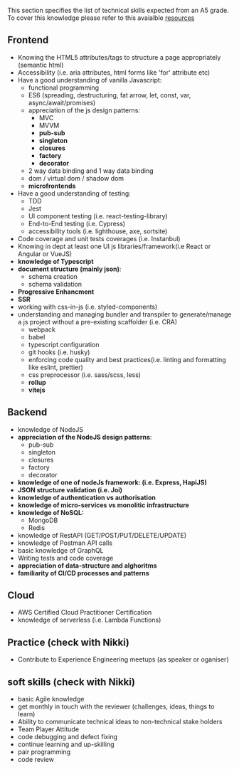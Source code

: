 This section specifies the list of technical skills expected from an A5 grade. To cover this knowledge please refer to this avaialble [resources](https://github.com/Capgemini/grade-ladder-fullstack#a7)

## Frontend
- Knowing the HTML5 attributes/tags to structure a page appropriately (semantic html)
- Accessibility (i.e. aria attributes, html forms like 'for' attribute etc)
- Have a good understanding of vanilla Javascript:
  - functional programming
  - ES6 (spreading, destructuring, fat arrow, let, const, var, async/await/promises)
  - appreciation of the js design patterns:
    - MVC 
    - MVVM
    - **pub-sub**
    - **singleton**
    - **closures**
    - **factory**
    - **decorator**
  - 2 way data binding and 1 way data binding
  - dom / virtual dom / shadow dom
  - **microfrontends**
- Have a good understanding of testing:
  - TDD
  - Jest 
  - UI component testing (i.e. react-testing-library)
  - End-to-End testing (i.e. Cypress)
  - accessibility tools (i.e. lighthouse, axe, sortsite)
- Code coverage and unit tests coverages (i.e. Instanbul)
- Knowing in dept at least one UI js libraries/framework(i.e React or Angular or VueJS)
- **knowledge of Typescript**
- **document structure (mainly json)**:
  - schema creation
  - schema validation
- **Progressive Enhancment**
- **SSR**
- working with css-in-js (i.e. styled-components)
- understanding and managing bundler and transpiler to generate/manage a js project without a pre-existing scaffolder (i.e. CRA)
    - webpack
    - babel
    - typescript configuration
    - git hooks (i.e. husky)
    - enforcing code quality and best practices(i.e. linting and formatting like eslint, prettier)
    - css preprocessor (i.e. sass/scss, less)
    - **rollup**
    - **vitejs**
## Backend
- knowledge of NodeJS
- **appreciation of the NodeJS design patterns**:
    - pub-sub
    - singleton
    - closures
    - factory
    - decorator
- **knowledge of one of nodeJs framework: (i.e. Express, HapiJS)**
- **JSON structure validation (i.e. Joi)**
- **knowledge of authentication vs authorisation**
- **knowledge of micro-services vs monolitic infrastructure**
- **knowledge of NoSQL:**
    - MongoDB
    - Redis
- knowledge of RestAPI (GET/POST/PUT/DELETE/UPDATE)
- knowledge of Postman API calls
- basic knowledge of GraphQL
- Writing tests and code coverage
- **appreciation of data-structure and alghoritms**
- **familiarity of CI/CD processes and patterns**
## Cloud
- AWS Certified Cloud Practitioner Certification
- knowledge of serverless (i.e. Lambda Functions)
## Practice (check with Nikki)
- Contribute to Experience Engineering meetups (as speaker or oganiser)
## soft skills (check with Nikki)
- basic Agile knowledge
- get monthly in touch with the reviewer (challenges, ideas, things to learn)
- Ability to communicate technical ideas to non-technical stake holders
- Team Player Attitude
- code debugging and defect fixing
- continue learning and up-skilling
- pair programming
- code review

